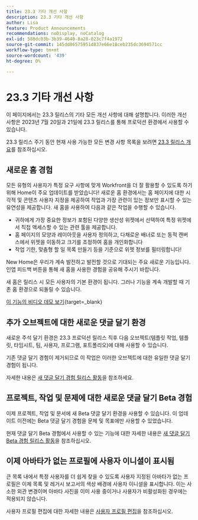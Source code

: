 ```yaml
---
title: 23.3 기타 개선 사항
description: 23.3 기타 개선 사항
author: Lisa
feature: Product Announcements
recommendations: noDisplay, noCatalog
exl-id: 588dc03b-3b39-4640-8a28-023c7f4a1972
source-git-commit: 145dd86575951d837e66e18ceb235dc3694571cc
workflow-type: tm+mt
source-wordcount: '439'
ht-degree: 0%

---
```


# 23.3 기타 개선 사항

이 페이지에서는 23.3 릴리스의 기타 모든 개선 사항에 대해 설명합니다. 이러한 개선 사항은 2023년 7월 20일과 21일에 23.3 릴리스를 통해 프로덕션 환경에서 사용할 수 있습니다.

23.3 릴리스 주기 동안 현재 사용 가능한 모든 변경 사항 목록을 보려면 [23.3 릴리스 개요](/help/quicksilver/product-announcements/product-releases/23.3-release-activity/23-3-release-overview.md)를 참조하십시오.

## 새로운 홈 경험

모든 유형의 사용자가 특정 요구 사항에 맞게 Workfront을 더 잘 활용할 수 있도록 하기 위해 Home이 주요 업데이트를 받았습니다! 새로운 홈 환경에서는 홈 페이지에 대한 시각적 및 콘텐츠 사용자 지정을 제공하여 작업과 가장 관련이 있는 정보만 표시할 수 있는 유연성을 제공합니다. 새 홈을 사용하여 다음과 같은 작업을 수행할 수 있습니다.

* 귀하에게 가장 중요한 정보가 포함된 다양한 생산성 위젯에서 선택하여 특정 위젯에서 직접 액세스할 수 있는 관련 툴을 제공합니다.
* 홈 페이지의 모양과 레이아웃을 사용자 정의하고, 다채로운 배너로 또는 동적 캔버스에서 위젯을 이동하고 크기를 조정하여 홈을 개인화합니다
* 작업 기한, 맞춤형 할 일 목록 만들기 등을 기준으로 위젯 정보를 필터링합니다!

New Home은 우리가 계속 발전하고 발전할 것으로 기대되는 주요 새로운 기능입니다. 인앱 피드백 버튼을 통해 새 홈을 사용한 경험을 공유해 주시기 바랍니다.

새 홈은 릴리스 시 모든 사용자의 기본 환경이 됩니다. 그러나 기능을 계속 개발할 때 기존 홈 환경으로 되돌릴 수 있습니다.


[이 기능의 비디오 데모 보기](https://video.tv.adobe.com/v/3420969/){target=_blank}

## 추가 오브젝트에 대한 새로운 댓글 달기 환경

새로운 주석 달기 환경은 23.3 프로덕션 릴리스 직후 다음 오브젝트(템플릿 작업, 템플릿, 타임시트, 팀, 사용자, 프로그램, 포트폴리오)에 대해 사용할 수 있습니다.

기존 댓글 달기 경험이 제거되므로 이 작업은 이러한 오브젝트에 대한 유일한 댓글 달기 경험이 됩니다.

자세한 내용은 [새 댓글 달기 경험 릴리스 활동](/help/quicksilver/product-announcements/betas/new-commenting-experience-beta/new-commenting-beta-experience-release-activity.md)을 참조하세요.

## 프로젝트, 작업 및 문제에 대한 새로운 댓글 달기 Beta 경험

이제 프로젝트, 작업 및 문서에 새 Beta 댓글 달기 환경을 사용할 수 있습니다. 이 업데이트 이전에는 Beta 댓글 달기 경험을 문제 및 목표에만 사용할 수 있었습니다.

현재 댓글 달기 Beta 경험에서 사용할 수 있는 기능에 대한 자세한 내용은 [새 댓글 달기 Beta 경험 릴리스 활동](/help/quicksilver/product-announcements/betas/new-commenting-experience-beta/new-commenting-beta-experience-release-activity.md)을 참조하십시오.

## 이제 아바타가 없는 프로필에 사용자 이니셜이 표시됨

큰 목록 내에서 특정 사용자를 더 쉽게 찾을 수 있도록 사용자 지정된 아바타가 없는 프로필은 이제 목록 및 레거시 보고서의 색상 배경에 사용자 이니셜을 표시합니다. 이는 사소한 외관 변경이며 아바타 사진을 이미 사용 중이거나 사용자가 비활성화된 경우에는 적용되지 않습니다.

사용자 프로필 편집에 대한 자세한 내용은 [사용자 프로필 편집](/help/quicksilver/administration-and-setup/add-users/create-and-manage-users/edit-a-users-profile.md)을 참조하십시오.
